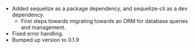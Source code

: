 - Added sequelize as a package dependency, and sequelize-cli as a dev dependency.
    - First steps towards migrating towards an ORM for database queries and management.
- Fixed error handling.
- Bumped up version to 0.1.9

